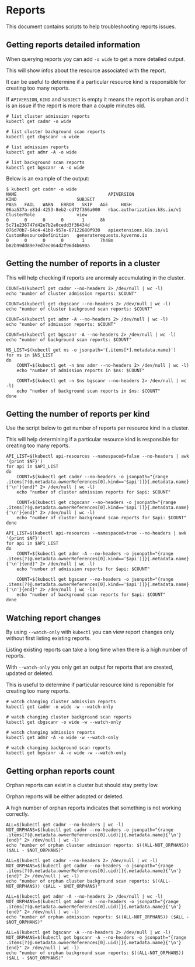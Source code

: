 # Reports

This document contains scripts to help troubleshooting reports issues.

## Getting reports detailed information

When querying reports yoy can add `-o wide` to get a more detailed output.

This will show infos about the resource associated with the report.

It can be useful to determine if a particular resource kind is responsible for creating too many reports.

If `APIVERSION`, `KIND` and `SUBJECT` is empty it means the report is orphan and it is an issue if the report is more than a couple minutes old.

```console
# list cluster admission reports
kubectl get cadmr -o wide

# list cluster background scan reports
kubectl get cbgscanr -o wide

# list admission reports
kubectl get admr -A -o wide

# list background scan reports
kubectl get bgscanr -A -o wide
```

Below is an example of the output:

```console
$ kubectl get cadmr -o wide
NAME                                   APIVERSION                     KIND                       SUBJECT                                            PASS   FAIL   WARN   ERROR   SKIP   AGE     HASH
06aa537a-e81d-4253-8eb2-cd72f366a000   rbac.authorization.k8s.io/v1   ClusterRole                view                                               0      0      0      0       1      8h      5c71e236747d42e7b2a0cedd3f36434d
076d70b7-64c4-41b0-957e-07122680f930   apiextensions.k8s.io/v1        CustomResourceDefinition   generaterequests.kyverno.io                        0      0      0      0       1      7h48m   b82b99dd89e7ed7ec064d2f96d4b690a
```

## Getting the number of reports in a cluster

This will help checking if reports are anormaly accumulating in the cluster.

```console
COUNT=$(kubectl get cadmr --no-headers 2> /dev/null | wc -l)
echo "number of cluster admission reports: $COUNT"

COUNT=$(kubectl get cbgscanr --no-headers 2> /dev/null | wc -l)
echo "number of cluster background scan reports: $COUNT"

COUNT=$(kubectl get admr -A --no-headers 2> /dev/null | wc -l)
echo "number of admission reports: $COUNT"

COUNT=$(kubectl get bgscanr -A --no-headers 2> /dev/null | wc -l)
echo "number of background scan reports: $COUNT"

NS_LIST=$(kubectl get ns -o jsonpath='{.items[*].metadata.name}')
for ns in $NS_LIST
do
    COUNT=$(kubectl get -n $ns admr --no-headers 2> /dev/null | wc -l)
    echo "number of admission reports in $ns: $COUNT"

    COUNT=$(kubectl get -n $ns bgscanr --no-headers 2> /dev/null | wc -l)
    echo "number of background scan reports in $ns: $COUNT"
done
```

## Getting the number of reports per kind

Use the script below to get number of reports per resource kind in a cluster.

This will help determining if a particular resource kind is responsible for creating too many reports.

```console
API_LIST=$(kubectl api-resources --namespaced=false --no-headers | awk '{print $NF}')
for api in $API_LIST
do
    COUNT=$(kubectl get cadmr --no-headers -o jsonpath="{range .items[?(@.metadata.ownerReferences[0].kind=='$api')]}{.metadata.name}{'\n'}{end}" 2> /dev/null | wc -l)
    echo "number of cluster admission reports for $api: $COUNT"

    COUNT=$(kubectl get cbgscanr --no-headers -o jsonpath="{range .items[?(@.metadata.ownerReferences[0].kind=='$api')]}{.metadata.name}{'\n'}{end}" 2> /dev/null | wc -l)
    echo "number of cluster background scan reports for $api: $COUNT"
done

API_LIST=$(kubectl api-resources --namespaced=true --no-headers | awk '{print $NF}')
for api in $API_LIST
do
    COUNT=$(kubectl get admr -A --no-headers -o jsonpath="{range .items[?(@.metadata.ownerReferences[0].kind=='$api')]}{.metadata.name}{'\n'}{end}" 2> /dev/null | wc -l)
    echo "number of admission reports for $api: $COUNT"

    COUNT=$(kubectl get bgscanr --no-headers -o jsonpath="{range .items[?(@.metadata.ownerReferences[0].kind=='$api')]}{.metadata.name}{'\n'}{end}" 2> /dev/null | wc -l)
    echo "number of background scan reports for $api: $COUNT"    
done
```

## Watching report changes

By using `--watch-only` with `kubectl` you can view report changes only without first listing existing reports.

Listing existing reports can take a long time when there is a high number of reports.

With `--watch-only` you only get an output for reports that are created, updated or deleted.

This is useful to determine if particular resource kind is reponsible for creating too many reports.

```console
# watch changing cluster admission reports
kubectl get cadmr -o wide -w --watch-only

# watch changing cluster background scan reports
kubectl get cbgscanr -o wide -w --watch-only

# watch changing admission reports
kubectl get admr -A -o wide -w --watch-only

# watch changing background scan reports
kubectl get bgscanr -A -o wide -w --watch-only
```

## Getting orphan reports count

Orphan reports can exist in a cluster but should stay pretty low.

Orphan reports will be either adopted or deleted.

A high number of orphan reports indicates that something is not working correctly.

```console
ALL=$(kubectl get cadmr --no-headers | wc -l)
NOT_ORPHANS=$(kubectl get cadmr --no-headers -o jsonpath="{range .items[?(@.metadata.ownerReferences[0].uid)]}{.metadata.name}{'\n'}{end}" 2> /dev/null | wc -l)
echo "number of orphan cluster admission reports: $((ALL-NOT_ORPHANS)) ($ALL - $NOT_ORPHANS)"

ALL=$(kubectl get cadmr --no-headers 2> /dev/null | wc -l)
NOT_ORPHANS=$(kubectl get cadmr --no-headers -o jsonpath="{range .items[?(@.metadata.ownerReferences[0].uid)]}{.metadata.name}{'\n'}{end}" 2> /dev/null | wc -l)
echo "number of orphan cluster background scan reports: $((ALL-NOT_ORPHANS)) ($ALL - $NOT_ORPHANS)"

ALL=$(kubectl get admr -A --no-headers 2> /dev/null | wc -l)
NOT_ORPHANS=$(kubectl get admr -A --no-headers -o jsonpath="{range .items[?(@.metadata.ownerReferences[0].uid)]}{.metadata.name}{'\n'}{end}" 2> /dev/null | wc -l)
echo "number of orphan admission reports: $((ALL-NOT_ORPHANS)) ($ALL - $NOT_ORPHANS)"

ALL=$(kubectl get bgscanr -A --no-headers 2> /dev/null | wc -l)
NOT_ORPHANS=$(kubectl get bgscanr -A --no-headers -o jsonpath="{range .items[?(@.metadata.ownerReferences[0].uid)]}{.metadata.name}{'\n'}{end}" 2> /dev/null | wc -l)
echo "number of orphan background scan reports: $((ALL-NOT_ORPHANS)) ($ALL - $NOT_ORPHANS)"
```

